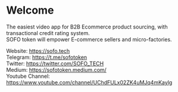# Welcome
The easiest video app for B2B Ecommerce product sourcing, with transactional credit rating system. <br>
SOFO token will empower E-commerce sellers and micro-factories.

Website: https://sofo.tech <br>
Telegram: https://t.me/sofotoken <br>
Twitter: https://twitter.com/SOFO_TECH <br>
Medium: https://sofotoken.medium.com/ <br>
Youtube Channel: https://www.youtube.com/channel/UChdFULx02ZK4uMJq4mKaylg <br>
